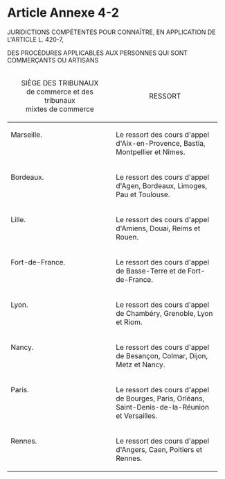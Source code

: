 # Article Annexe 4-2

JURIDICTIONS COMPÉTENTES POUR CONNAÎTRE, EN APPLICATION DE L'ARTICLE L. 420-7,

DES PROCÉDURES APPLICABLES AUX PERSONNES QUI SONT COMMERÇANTS OU ARTISANS

<table>
<thead>
<tr>
<td width="227">
<p align="center">SIÈGE DES TRIBUNAUX<br/>de commerce et des tribunaux<br/>mixtes de commerce</p>
</td>
<td width="227">
<p align="center">RESSORT</p>
</td>
</tr>
</thead>
<tbody>
<tr>
<td valign="top">
<p>Marseille.</p>
</td>
<td valign="top">
<p>Le ressort des cours d'appel d'Aix-en-Provence, Bastia, Montpellier et Nîmes.</p>
</td>
</tr>
<tr>
<td valign="top">
<p>Bordeaux.</p>
</td>
<td valign="top">
<p>Le ressort des cours d'appel d'Agen, Bordeaux, Limoges, Pau et Toulouse.</p>
</td>
</tr>
<tr>
<td valign="top">
<p>Lille.</p>
</td>
<td valign="top">
<p>Le ressort des cours d'appel d'Amiens, Douai, Reims et Rouen.</p>
</td>
</tr>
<tr>
<td valign="top">
<p>Fort-de-France.</p>
</td>
<td valign="top">
<p>Le ressort des cours d'appel de Basse-Terre et de Fort-de-France.</p>
</td>
</tr>
<tr>
<td valign="top">
<p>Lyon.</p>
</td>
<td valign="top">
<p>Le ressort des cours d'appel de Chambéry, Grenoble, Lyon et Riom.</p>
</td>
</tr>
<tr>
<td valign="top">
<p>Nancy.</p>
</td>
<td valign="top">
<p>Le ressort des cours d'appel de Besançon, Colmar, Dijon, Metz et Nancy.</p>
</td>
</tr>
<tr>
<td valign="top">
<p>Paris.</p>
</td>
<td valign="top">
<p>Le ressort des cours d'appel de Bourges, Paris, Orléans, Saint-Denis-de-la-Réunion et Versailles.</p>
</td>
</tr>
<tr>
<td valign="top">
<p>Rennes.</p>
</td>
<td valign="top">
<p>Le ressort des cours d'appel d'Angers, Caen, Poitiers et Rennes.</p>
</td>
</tr>
</tbody>
</table>
